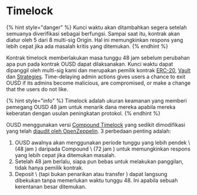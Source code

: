 # Timelock

{% hint style="danger" %}
Kunci waktu akan ditambahkan segera setelah semuanya diverifikasi sebagai berfungsi. Sampai saat itu, kontrak akan diatur oleh 5 dari 8 multi-sig Origin. Hal ini memungkinkan respons yang lebih cepat jika ada masalah kritis yang ditemukan.
{% endhint %}

Kontrak timelock memberlakukan masa tunggu 48 jam sebelum perubahan apa pun pada kontrak OUSD dapat dilaksanakan. Kunci waktu dapat dipanggil oleh multi-sig kami dan merupakan pemilik kontrak [ERC-20](../architecture.md), [Vault](vault.md) dan [Strategies](strategies.md). Time-delaying admin actions gives users a chance to exit OUSD if its admins become malicious, are compromised, or make a change that the users do not like.

{% hint style="info" %}
Timelock adalah ukuran keamanan yang memberi pemegang OUSD 48 jam untuk menarik dana mereka apabila mereka keberatan dengan usulan peningkatan protokol.
{% endhint %}

OUSD menggunakan versi [Compound Timelock](https://compound.finance/docs/governance) yang sedikit dimodifikasi yang telah [diaudit oleh OpenZeppelin](https://blog.openzeppelin.com/compound-finance-patch-audit/). 3 perbedaan penting adalah:

1. OUSD awalnya akan menggunakan periode tunggu yang lebih pendek \ (48 jam \) daripada Compound \ (72 jam \) untuk memungkinkan respons yang lebih cepat jika ditemukan masalah.
2. Setelah 48 jam berlalu, siapa pun bebas untuk melakukan panggilan, tidak hanya pemilik kontrak.
3. Deposit \ (tapi bukan penarikan atau transfer \) dapat langsung dibekukan tanpa memerlukan waktu tunggu 48. Ini apabila sebuah kerentanan besar ditemukan.





